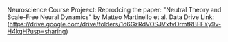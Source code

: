 Neuroscience Course Projeect: Reprodcing the paper: "Neutral Theory and Scale-Free Neural Dynamics" by Matteo Martinello et al.
Data Drive Link: (https://drive.google.com/drive/folders/1d6GzRdVOSJVxfvDrmtRBFFYy9v-H4kqH?usp=sharing)
